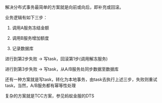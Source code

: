 解决分布式事务最简单的方案就是向前或向后，即补充或回滚。

业务逻辑有如下三步：

1. 调用A服务冻结金额

2. 调用B服务增加额度

3. 记录数据库

进行到第2步失败 -> 写task，回滚第1步(调用解冻服务)

进行到第3步失败 -> 写task，从A/B服务处同步数据至数据库



还有一种方案就是写task，转化为本地事务，由task去执行上述三步，失败则重试task，当然，A/B服务都有幂等性处理



复杂的方案就是TCC方案，参见蚂蚁金服的DTS
